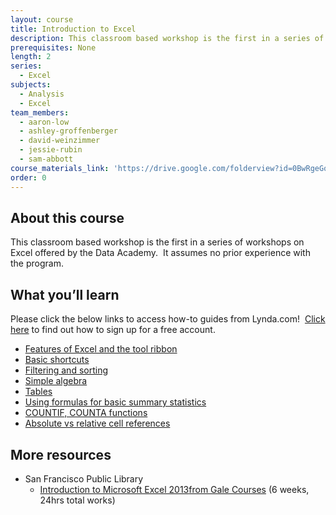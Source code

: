 ```yaml
---
layout: course
title: Introduction to Excel
description: This classroom based workshop is the first in a series of workshops on Excel offered by the Data Academy.
prerequisites: None
length: 2
series:
  - Excel
subjects:
  - Analysis
  - Excel
team_members:
  - aaron-low
  - ashley-groffenberger
  - david-weinzimmer
  - jessie-rubin
  - sam-abbott
course_materials_link: 'https://drive.google.com/folderview?id=0BwRgeGq-b8f9YmlxVUV4WWlUNTA&usp=sharing'
order: 0
---
```



## About this course

This classroom based workshop is the first in a series of workshops on Excel offered by the Data Academy.  It assumes no prior experience with the program.

## What you’ll learn

Please click the below links to access how-to guides from Lynda.com!  [Click here](https://drive.google.com/file/d/0BwRgeGq-b8f9eVNXQU9BNEJJVHc/view?usp=sharing) to find out how to sign up for a free account.

* [Features of Excel and the tool ribbon](http://www.lynda.com/Excel-tutorials/Using-menu-system/376986/431699-4.html?)
* [Basic shortcuts](https://support.office.com/en-us/article/Keyboard-shortcuts-in-Excel-Online-9271deca-569e-4ad2-8475-9ff98b8bcce3)
* [Filtering and sorting](http://www.lynda.com/Excel-tutorials/Using-filters/376986/431772-4.html?)
* [Simple algebra](http://www.lynda.com/Excel-tutorials/Creating-simple-formulas/376986/431716-4.html?)
* [Tables](http://www.lynda.com/Excel-tutorials/Creating-using-tables/376986/431731-4.html?)
* [Using formulas for basic summary statistics](http://www.lynda.com/Excel-tutorials/Using-SUM-AVERAGE/376986/431721-4.html?)
* [COUNTIF, COUNTA functions](http://www.lynda.com/Excel-tutorials/Using-COUNTIF-family-functions/376986/431762-4.html?)
* [Absolute vs relative cell references](http://www.lynda.com/Excel-tutorials/Working-relative-absolute-mixed-references/376986/431720-4.html?)


## More resources

* San Francisco Public Library
  * [Introduction to Microsoft Excel 2013](http://education.gale.com/l-sfpl/online-courses/microsoft-excel-2013-introduction?tab=detail)[from Gale Courses](__notset__) (6 weeks, 24hrs total works)